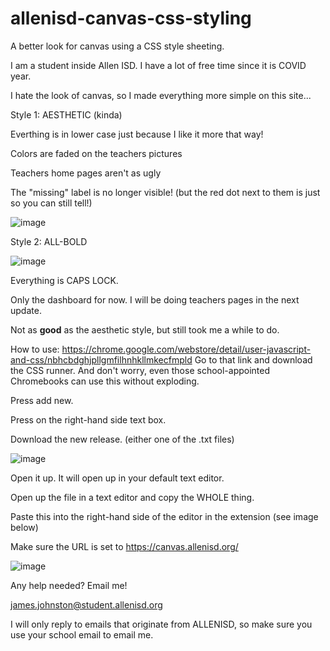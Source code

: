 # allenisd-canvas-css-styling
A better look for canvas using a CSS style sheeting.

I am a student inside Allen ISD. I have a lot of free time since it is COVID year.

I hate the look of canvas, so I made everything more simple on this site...

Style 1: AESTHETIC (kinda)

Everthing is in lower case just because I like it more that way!

Colors are faded on the teachers pictures

Teachers home pages aren't as ugly

The "missing" label is no longer visible! (but the red dot next to them is just so you can still tell!)

![image](https://user-images.githubusercontent.com/70408059/115091224-95506600-9edc-11eb-9679-167efcd2e852.png)

Style 2: ALL-BOLD

![image](https://user-images.githubusercontent.com/70408059/115093493-21b05800-9ee0-11eb-8de1-cf5c36efd522.png)

Everything is CAPS LOCK.

Only the dashboard for now. I will be doing teachers pages in the next update.

Not as **good** as the aesthetic style, but still took me a while to do.

How to use:
https://chrome.google.com/webstore/detail/user-javascript-and-css/nbhcbdghjpllgmfilhnhkllmkecfmpld
Go to that link and download the CSS runner. And don't worry, even those school-appointed Chromebooks can use this without exploding.

Press add new.

Press on the right-hand side text box. 

Download the new release. (either one of the .txt files)

![image](https://user-images.githubusercontent.com/70408059/115093451-f75e9a80-9edf-11eb-8d53-645c012b7adf.png)

Open it up. It will open up in your default text editor.

Open up the file in a text editor and copy the WHOLE thing.

Paste this into the right-hand side of the editor in the extension (see image below)

Make sure the URL is set to https://canvas.allenisd.org/

![image](https://user-images.githubusercontent.com/70408059/115090680-1e669d80-9edb-11eb-9db2-59bb694c1597.png)

Any help needed? Email me!

james.johnston@student.allenisd.org

I will only reply to emails that originate from ALLENISD, so make sure you use your school email to email me.
